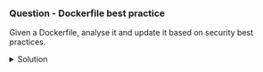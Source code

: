 ### Question - Dockerfile best practice

Given a Dockerfile, analyse it and update it based on security best practices.

<details close>
<summary> Solution</summary>
<br>
### Solution

#### Docker and container security docs (can't be used in exam)

- [Docker best practices by Google](https://cloud.google.com/blog/products/containers-kubernetes/7-best-practices-for-building-containers)
- [Docker tips & tricks for smaller image size by learnk8s.io](https://learnk8s.io/blog/smaller-docker-images)

#### 1 - Open Dockerfile and fix security issues

```sh

vi ~/Dockerfile

FROM ubuntu:latest

ENV CI=true

RUN apt get update
RUN apt get install -y wget
RUN apt get install -y curl

USER root

WORKDIR /code
COPY package.json package-lock.json /code/
RUN npm ci
COPY src /code/src

CMD [ "npm", "start" ]

```

#### 2 - Update Dockerfile with best practices

```sh

vi ~/Dockerfile

FROM ubuntu:20:04 ## updated image to a specific version

ENV CI=true

RUN apt-get update && apt-get install -y wget curl ## lighter image due to docker caching, prevents outdated version of installed packages

USER user ## no privileged user being used

WORKDIR /code
COPY package.json package-lock.json /code/
RUN npm ci
COPY src /code/src

CMD [ "npm", "start" ]

```
</details>

